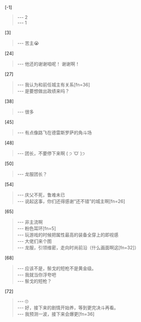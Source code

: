 
[-1] 
>--- 2<br>
>--- 1<br>

[3] 
>--- 苦主😭<br>

[24] 
>--- 他还的谢谢咱呢！
谢谢啊！<br>

[27] 
>--- 我认为和前任城主有关系[fn=36]<br>
>--- 是要想做出政绩来吗？<br>

[38] 
>--- 很多<br>

[45] 
>--- 有点像路飞在德雷斯罗萨的角斗场<br>

[48] 
>--- 团长，不要停下来啊 ( ੭ ˙ᗜ˙ )੭<br>

[50] 
>--- 龙服团长？<br>

[54] 
>--- 庆父不死，鲁难未已<br>
>--- 说起这事，你们还得感谢“还不错”的城主啊[fn=26]<br>

[65] 
>--- 非主流啊<br>
>--- 粉色耳环[fn=5]<br>
>--- 玩游戏的时候把属性最高的装备全穿上的即视感<br>
>--- 大佬们来个图<br>
>--- 龙服，引领维密，走向时尚前沿（什么画面啊这[fn=32]）<br>

[68] 
>--- 应该不是，鬃戈的短枪不是黄金级。<br>
>--- 我就当你浮夸吧<br>
>--- 鬃戈的短枪？<br>

[72] 
>--- 🙄<br>
>--- 好，接下来的剧情开始养，等到更完决斗再看。<br>
>--- 我预测一波，接下来会爆更[fn=36]<br>
